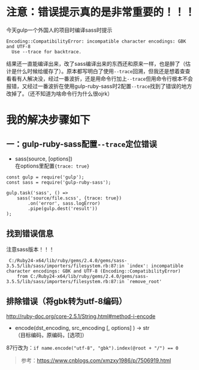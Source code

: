 # 注意：错误提示真的是非常重要的！！！

今天gulp一个外国人的项目时编译sass时提示
```
Encoding::CompatibilityError: incompatible character encodings: GBK and UTF-8
  Use --trace for backtrace.
```
结果还一直能编译出来，改了sass编译出来的东西还和原来一样，也是醉了（估计是什么时候给缓存了）。原本都写明白了使用`--trace`回溯，但我还是想着查查看看有人解决没，经过一番波折，还是用命令行加上`--trace`但用命令行根本不会报错，又经过一番波折在使用gulp-ruby-sass时2配置`--trace`找到了错误的地方改掉了。（还不知道为啥命令行为什么很ojrk）

# 我的解决步骤如下

## 一：gulp-ruby-sass配置`--trace`定位错误

- sass(source, [options])  
在options里配置`{trace: true}`

```
const gulp = require('gulp');
const sass = require('gulp-ruby-sass');
 
gulp.task('sass', () =>
    sass('source/file.scss', {trace: true})
        .on('error', sass.logError)
        .pipe(gulp.dest('result'))
);
```

## 找到错误信息

注意sass版本！！！
```
 C:/Ruby24-x64/lib/ruby/gems/2.4.0/gems/sass-3.5.5/lib/sass/importers/filesystem.rb:87:in `index': incompatible character encodings: GBK and UTF-8 (Encoding::CompatibilityError)
    from C:/Ruby24-x64/lib/ruby/gems/2.4.0/gems/sass-3.5.5/lib/sass/importers/filesystem.rb:87:in `remove_root'
```

## 排除错误（将gbk转为utf-8编码）

http://ruby-doc.org/core-2.5.1/String.html#method-i-encode

- encode(dst_encoding, src_encoding [, options] ) → str  
（目标编码，原编码，[选项]）

87行改为：`if name.encode("utf-8", "gbk").index(@root + "/") == 0`

> 参考：https://www.cnblogs.com/xmzxy1986/p/7506919.html

